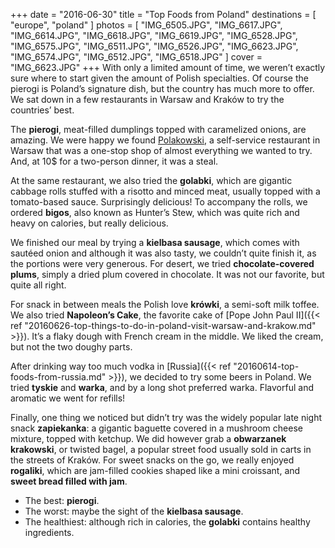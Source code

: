 +++
date    = "2016-06-30"
title   = "Top Foods from Poland"
destinations = [ "europe", "poland" ]
photos = [
  "IMG_6505.JPG", "IMG_6617.JPG", "IMG_6614.JPG", "IMG_6618.JPG", "IMG_6619.JPG",
  "IMG_6528.JPG", "IMG_6575.JPG", "IMG_6511.JPG", "IMG_6526.JPG", "IMG_6623.JPG",
  "IMG_6574.JPG", "IMG_6512.JPG", "IMG_6518.JPG"
]
cover = "IMG_6623.JPG"
+++
With only a limited amount of time, we weren’t exactly sure where to start given the amount of Polish specialties. Of course the pierogi is Poland’s signature dish, but the country has much more to offer. We sat down in a few restaurants in Warsaw and Kraków to try the countries’ best.
<!--more-->
The **pierogi**, meat-filled dumplings topped with caramelized onions, are amazing. We were happy we found [Polakowski](http://www.polakowski.com.pl/), a self-service restaurant in Warsaw that was a one-stop shop of almost everything we wanted to try. And, at 10$ for a two-person dinner, it was a steal.

At the same restaurant, we also tried the **golabki**, which are gigantic cabbage rolls stuffed with a risotto and minced meat, usually topped with a tomato-based sauce. Surprisingly delicious! To accompany the rolls, we ordered **bigos**, also known as Hunter’s Stew, which was quite rich and heavy on calories, but really delicious.

We finished our meal by trying a **kielbasa sausage**, which comes with sautéed onion and although it was also tasty, we couldn’t quite finish it, as the portions were very generous. For desert, we tried **chocolate-covered plums**, simply a dried plum covered in chocolate. It was not our favorite, but quite all right.

For snack in between meals the Polish love **krówki**, a semi-soft milk toffee. We also tried **Napoleon’s Cake**, the favorite cake of [Pope John Paul II]({{< ref "20160626-top-things-to-do-in-poland-visit-warsaw-and-krakow.md" >}}). It’s a flaky dough with French cream in the middle. We liked the cream, but not the two doughy parts.

After drinking way too much vodka in [Russia]({{< ref "20160614-top-foods-from-russia.md" >}}), we decided to try some beers in Poland. We tried **tyskie** and **warka**, and by a long shot preferred warka. Flavorful and aromatic we went for refills!

Finally, one thing we noticed but didn’t try was the widely popular late night snack **zapiekanka**: a gigantic baguette covered in a mushroom cheese mixture, topped with ketchup. We did however grab a **obwarzanek krakowski**, or twisted bagel, a popular street food usually sold in carts in the streets of Kraków. For sweet snacks on the go, we really enjoyed **rogaliki**, which are jam-filled cookies shaped like a mini croissant, and **sweet bread filled with jam**.

* The best: **pierogi**.
* The worst: maybe the sight of the **kielbasa sausage**.
* The healthiest: although rich in calories, the **golabki** contains healthy ingredients.